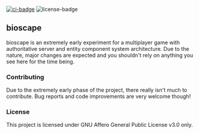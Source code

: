 [![ci-badge][]][ci] ![license-badge][]

## bioscape

bioscape is an extremely early experiment for a multiplayer game with authoritative server and entity component system architecture. Due to the nature, major changes are expected and you shouldn't rely on anything you see here for the time being.


### Contributing

Due to the extremely early phase of the project, there really isn't much to contribute. Bug reports and code improvements are very welcome though!


### License

This project is licensed under GNU Affero General Public License v3.0 only.

[ci]: https://github.com/Elinvynia/bioscape/actions
[ci-badge]: https://img.shields.io/github/workflow/status/Elinvynia/bioscape/Rust/master
[license-badge]: https://img.shields.io/badge/license-AGPLv3-blue
